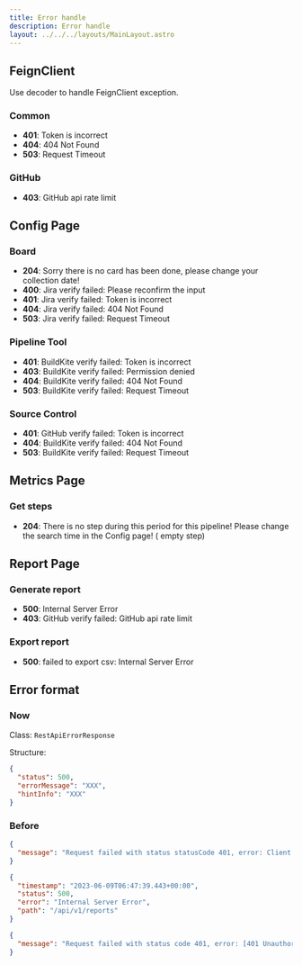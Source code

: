 ```yaml
---
title: Error handle
description: Error handle
layout: ../../../layouts/MainLayout.astro
---
```


## FeignClient

Use decoder to handle FeignClient exception.

### Common

- **401**: Token is incorrect
- **404**: 404 Not Found
- **503**: Request Timeout

### GitHub

- **403**: GitHub api rate limit

## Config Page

### Board

- **204**: Sorry there is no card has been done, please change your collection date!
- **400**: Jira verify failed: Please reconfirm the input
- **401**: Jira verify failed: Token is incorrect
- **404**: Jira verify failed: 404 Not Found
- **503**: Jira verify failed: Request Timeout

### Pipeline Tool

- **401**: BuildKite verify failed: Token is incorrect
- **403**: BuildKite verify failed: Permission denied
- **404**: BuildKite verify failed: 404 Not Found
- **503**: BuildKite verify failed: Request Timeout

### Source Control

- **401**: GitHub verify failed: Token is incorrect
- **404**: BuildKite verify failed: 404 Not Found
- **503**: BuildKite verify failed: Request Timeout

## Metrics Page

### Get steps

- **204**: There is no step during this period for this pipeline! Please change the search time in the Config page! (
  empty step)

## Report Page

### Generate report

- **500**: Internal Server Error
- **403**: GitHub verify failed: GitHub api rate limit

### Export report

- **500**: failed to export csv: Internal Server Error

## Error format

### Now

Class: `RestApiErrorResponse`

Structure:

```json
{
  "status": 500,
  "errorMessage": "XXX",
  "hintInfo": "XXX"
}
```

### Before

```json
{
  "message": "Request failed with status statusCode 401, error: Client Error"
}
```

```json
{
  "timestamp": "2023-06-09T06:47:39.443+00:00",
  "status": 500,
  "error": "Internal Server Error",
  "path": "/api/v1/reports"
}
```

```json
{
  "message": "Request failed with status code 401, error: [401 Unauthorized] during [GET] to [https://api.github.com/user/repos] [GitHubFeignClient#getAllRepos(String)]: [{\"message\":\"Bad credentials\",\"documentation_url\":\"https://docs.github.com/rest\"}]"
}
```

